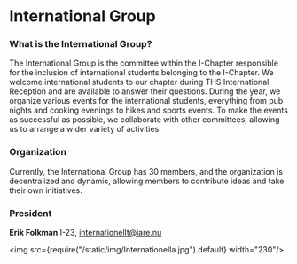 # International Group

### What is the International Group?

The International Group is the committee within the I-Chapter responsible for the inclusion of international students belonging to the I-Chapter. We welcome international students to our chapter during THS International Reception and are available to answer their questions. During the year, we organize various events for the international students, everything from pub nights and cooking evenings to hikes and sports events. To make the events as successful as possible, we collaborate with other committees, allowing us to arrange a wider variety of activities.

### Organization
Currently, the International Group has 30 members, and the organization is decentralized and dynamic, allowing members to contribute ideas and take their own initiatives.
### President

__Erik Folkman__ I-23, internationellt@iare.nu

<img src={require("/static/img/Internationella.jpg").default} width="230"/>
